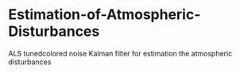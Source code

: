 # Estimation-of-Atmospheric-Disturbances
 ALS tunedcolored noise Kalman filter for estimation the atmospheric disturbances
